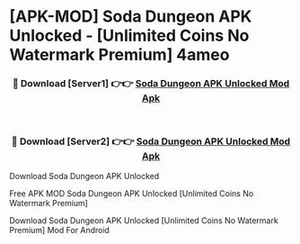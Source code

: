 # [APK-MOD] Soda Dungeon APK Unlocked - [Unlimited Coins No Watermark Premium] 4ameo



<div align="center">
<h3>🔴 Download [Server1] 👉👉 <a href="https://momento.my/?title=Soda_Dungeon_APK_Unlocked">Soda Dungeon APK Unlocked Mod Apk</a></h3><br>

<h3>🔴 Download [Server2] 👉👉 <a href="https://momento.my/?title=Soda_Dungeon_APK_Unlocked">Soda Dungeon APK Unlocked Mod Apk</a></h3>
</div>



Download Soda Dungeon APK Unlocked 

Free APK MOD Soda Dungeon APK Unlocked [Unlimited Coins No Watermark Premium]

Download Soda Dungeon APK Unlocked [Unlimited Coins No Watermark Premium] Mod For Android
